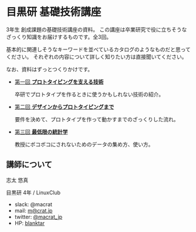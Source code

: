 目黒研 基礎技術講座
===================

3年生 創成課題の基礎技術講座の資料。
この講座は卒業研究で役に立ちそうなざっくり知識をお届けするものです。全3回。

基本的に関連しそうなキーワードを並べているカタログのようなものだと思ってください。
それぞれの内容について詳しく知りたい方は直接聞いてください。

なお、資料はずっとつくりかけです。

- [第一回 **プロトタイピングを支える技術**](./01/README.md)

	卒研でプロトタイプを作るときに使うかもしれない技術の紹介。

- [第二回 **デザインからプロトタイピングまで**](./02/README.md)

	要件を決めて、プロトタイプを作って動かすまでのざっくりした流れ。

- [第三回 **最低限の統計学**](./03/README.md)

	教授にボコボコにされないためのデータの集め方、使い方。

## 講師について
志太 悠真

目黒研 4年 / LinuxClub

- slack: @macrat
- mail: [m@crat.jp](mailto:m@crat.jp)
- twitter: [@macrat\_jp](https://twitter.com/macrat_jp)
- HP: [blanktar](https://blanktar.jp)
